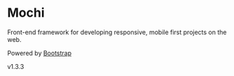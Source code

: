 # Mochi
Front-end framework for developing responsive, mobile first projects on the web.

Powered by [Bootstrap](http://getbootstrap.com/)

v1.3.3
